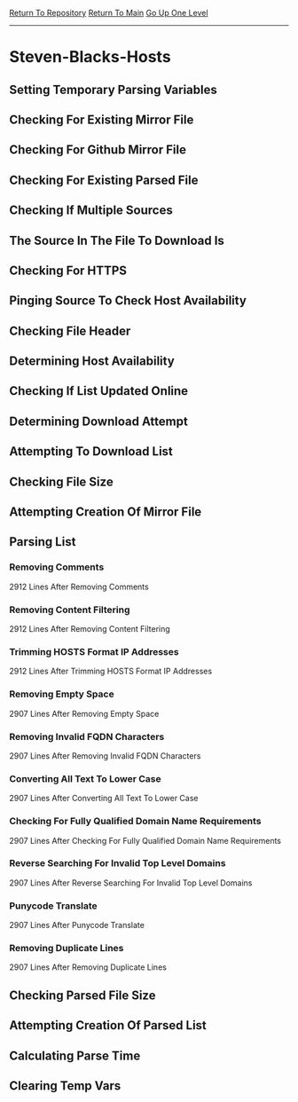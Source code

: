[Return To Repository](https://github.com/bast69/piholeparser/)
[Return To Main](https://github.com/bast69/piholeparser/blob/master/RecentRunLogs/Mainlog.md)
[Go Up One Level](https://github.com/bast69/piholeparser/blob/master/RecentRunLogs/TopLevelScripts/30-Processing-External-Blacklists.md)
____________________________________
# Steven-Blacks-Hosts
## Setting Temporary Parsing Variables
## Checking For Existing Mirror File
## Checking For Github Mirror File
## Checking For Existing Parsed File
## Checking If Multiple Sources
## The Source In The File To Download Is
## Checking For HTTPS
## Pinging Source To Check Host Availability
## Checking File Header
## Determining Host Availability
## Checking If List Updated Online
## Determining Download Attempt
## Attempting To Download List
## Checking File Size
## Attempting Creation Of Mirror File
## Parsing List
### Removing Comments
2912 Lines After Removing Comments
### Removing Content Filtering
2912 Lines After Removing Content Filtering
### Trimming HOSTS Format IP Addresses
2912 Lines After Trimming HOSTS Format IP Addresses
### Removing Empty Space
2907 Lines After Removing Empty Space
### Removing Invalid FQDN Characters
2907 Lines After Removing Invalid FQDN Characters
### Converting All Text To Lower Case
2907 Lines After Converting All Text To Lower Case
### Checking For Fully Qualified Domain Name Requirements
2907 Lines After Checking For Fully Qualified Domain Name Requirements
### Reverse Searching For Invalid Top Level Domains
2907 Lines After Reverse Searching For Invalid Top Level Domains
### Punycode Translate
2907 Lines After Punycode Translate
### Removing Duplicate Lines
2907 Lines After Removing Duplicate Lines
## Checking Parsed File Size
## Attempting Creation Of Parsed List
## Calculating Parse Time
## Clearing Temp Vars

